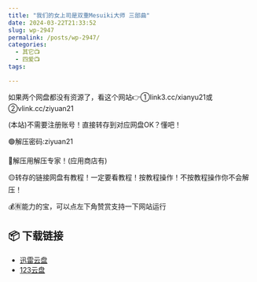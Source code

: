 ```yaml
---
title: "我们的女上司是双重Mesuiki大师 三部曲"
date: 2024-03-22T21:33:52
slug: wp-2947
permalink: /posts/wp-2947/
categories:
  - 其它📺
  - 四爱📺
tags:

---
```


如果两个网盘都没有资源了，看这个网站👉①link3.cc/xianyu21或②vlink.cc/ziyuan21

(本站)不需要注册账号！直接转存到对应网盘OK？懂吧！

🟢解压密码:ziyuan21

🔵解压用解压专家！(应用商店有)

🟡转存的链接网盘有教程！一定要看教程！按教程操作！不按教程操作你不会解压！

💰🈶能力的宝，可以点左下角赞赏支持一下网站运行

## 📦 下载链接
- [迅雷云盘](https://blziyuan21.com/pay-download/2947?key=1d3770211d&down_id=0)
- [123云盘](https://blziyuan21.com/pay-download/2947?key=1d3770211d&down_id=1)

